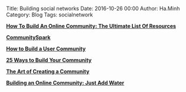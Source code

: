 Title: Building social networks
Date: 2016-10-26 00:00
Author: Ha.Minh
Category: Blog
Tags: socialnetwork

**[How To Build An Online Community: The Ultimate List Of Resources](http://www.feverbee.com/2010/01/how-to-build-an-online-community-the-ultimate-list-of-resources.html)**

**[CommunitySpark](http://www.communityspark.com/)**

**[How to Build a User Community](http://headrush.typepad.com/creating_passionate_users/2006/12/how_to_build_a_.html)**

**[25 Ways to Build Your Community](http://www.chrisbrogan.com/25-ways-to-build-your-community/)**

**[The Art of Creating a Community](http://blog.guykawasaki.com/2006/02/the_art_of_crea.html#axzz165byhjtT)**

**[Building an Online Community: Just Add Water](http://www.digital-web.com/articles/building_an_online_community/)**
